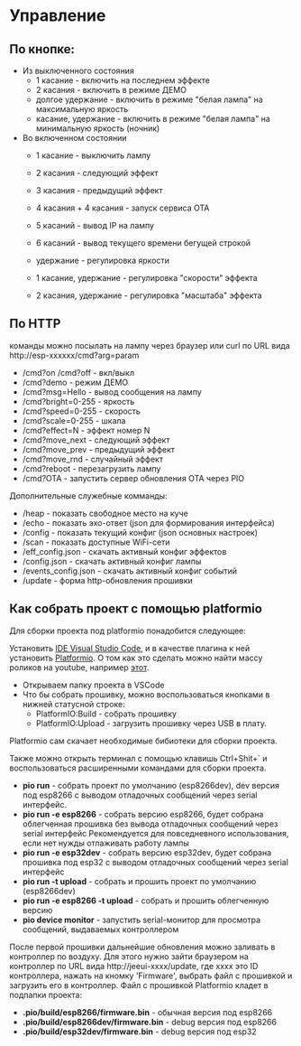 # Управление

## По кнопке:
 * Из выключенного состояния
   - 1 касание - включить на последнем эффекте
   - 2 касания - включить в режиме ДЕМО
   - долгое удержание - включить в режиме "белая лампа" на максимальную яркость
   - касание, удержание - включить в режиме "белая лампа" на минимальную яркость (ночник)
 * Во включенном состоянии
   - 1 касание - выключить лампу
   - 2 касания - следующий эффект
   - 3 касания - предыдущий эффект
   - 4 касания + 4 касания - запуск сервиса ОТА
   - 5 касаний - вывод IP на лампу
   - 6 касаний - вывод текущего времени бегущей строкой

   - удержание - регулировка яркости
   - 1 касание, удержание - регулировка "скорости" эффекта
   - 2 касания, удержание - регулировка "масштаба" эффекта

## По HTTP
команды можно посылать на лампу через браузер или curl по URL вида http://esp-xxxxxx/cmd?arg=param
  - /cmd?on  /cmd?off - вкл/выкл
  - /cmd?demo         - режим ДЕМО
  - /cmd?msg=Hello    - вывод сообщения на лампу
  - /cmd?bright=0-255 - яркость
  - /cmd?speed=0-255  - скорость
  - /cmd?scale=0-255  - шкала
  - /cmd?effect=N     - эффект номер N
  - /cmd?move_next    - следующий эффект
  - /cmd?move_prev    - предыдущий эффект
  - /cmd?move_rnd     - случайный эффект
  - /cmd?reboot       - перезагрузить лампу
  - /cmd?OTA          - запустить сервер обновления OTA через PIO

Дополнительные служебные комманды:

  - /heap               - показать свободное место на куче
  - /echo               - показать эхо-ответ (json для формирования интерфейса)
  - /config             - показать текущий конфиг (json основных настроек)
  - /scan               - показать доступные WiFi-сети
  - /eff_config.json    - скачать активный конфиг эффектов
  - /config.json        - скачать активный конфиг лампы
  - /events_config.json - скачать активный конфиг событий
  - /update             - форма http-обновления прошивки

## Как собрать проект с помощью platformio

Для сборки проекта под platformio понадобится следующее:

Установить [IDE Visual Studio Code](https://code.visualstudio.com/), и в качестве плагина к ней установить [Platformio](https://platformio.org/). О том как это сделать можно найти массу роликов на youtube, например [этот](https://www.youtube.com/watch?v=NSljt17mg74).

 * Открываем папку проекта в VSCode
 * Что бы собрать прошивку, можно воспользоваться кнопками в нижней статусной строке:
   - PlatformIO:Build - собрать прошивку
   - PlatformIO:Upload - загрузить прошивку через USB в плату.

Platformio сам скачает необходимые бибиотеки для сборки проекта.

Также можно открыть терминал с помощью клавишь Ctrl+Shit+` и воспользоваться расширенными командами для сборки проекта.

 - **pio run** - собрать проект по умолчанию (esp8266dev), dev версия под esp8266 c выводом отладочных сообщений через serial интерфейс.
 - **pio run -e esp8266** - собрать версию esp8266, будет собрана облегченная прошивка без вывода отладочных сообщений через serial интерфейс
			    Рекомендуется для повседневного использования, если нет нужды отлаживать работу лампы
 - **pio run -e esp32dev** - собрать версию esp32dev, будет собрана прошивка под esp32 c выводом отладочных сообщений через serial интерфейс
 - **pio run -t upload** - собрать и прошить проект по умолчанию (esp8266dev)
 - **pio run -e esp8266 -t upload** - собрать и прошить облегченную версию 
 - **pio deviсe monitor** - запустить serial-монитор для просмотра сообщений, выдаваемых контроллером
 
 После первой прошивки дальнейшие обновления можно заливать в контроллер по воздуху. Для этого нужно зайти браузером на контроллер по URL вида http://jeeui-xxxx/update, где xxxx это ID контроллера, нажать на кномку 'Firmware', выбрать файл с прошивкой и загрузить его в контроллер.
 Файл с прошивкой Platformio кладет в подпапки проекта:
  - **.pio/build/esp8266/firmware.bin** - обычная версия под esp8266
  - **.pio/build/esp8266dev/firmware.bin** - debug версия под esp8266
  - **.pio/build/esp32dev/firmware.bin** - debug версия под esp32
